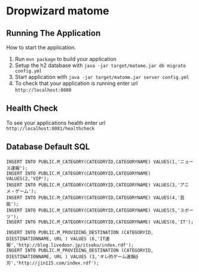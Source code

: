 # Dropwizard matome

## Running The Application

How to start the application.

1. Run `mvn package` to build your application
1. Setup the h2 database with `java -jar target/matome.jar db migrate config.yml`
1. Start application with `java -jar target/matome.jar server config.yml`
1. To check that your application is running enter url `http://localhost:8080`

## Health Check

To see your applications health enter url `http://localhost:8081/healthcheck`

## Database Default SQL
```
INSERT INTO PUBLIC.M_CATEGORY(CATEGORYID,CATEGORYNAME) VALUES(1,'ニュース速報');
INSERT INTO PUBLIC.M_CATEGORY(CATEGORYID,CATEGORYNAME) VALUES(2,'VIP');
INSERT INTO PUBLIC.M_CATEGORY(CATEGORYID,CATEGORYNAME) VALUES(3,'アニメ・ゲーム');
INSERT INTO PUBLIC.M_CATEGORY(CATEGORYID,CATEGORYNAME) VALUES(4,'芸能');
INSERT INTO PUBLIC.M_CATEGORY(CATEGORYID,CATEGORYNAME) VALUES(5,'スポーツ');
INSERT INTO PUBLIC.M_CATEGORY(CATEGORYID,CATEGORYNAME) VALUES(6,'IT');

INSERT INTO PUBLIC.M_PROVIDING_DESTINATION (CATEGORYID, DIESTINATIONNAME, URL ) VALUES (6,'IT速報','http://blog.livedoor.jp/itsoku/index.rdf');
INSERT INTO PUBLIC.M_PROVIDING_DESTINATION (CATEGORYID, DIESTINATIONNAME, URL ) VALUES (3,'オレ的ゲーム速報@刃','http://jin115.com/index.rdf');

```